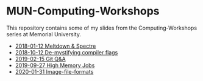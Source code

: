 # MUN-Computing-Workshops

This repository contains some of my slides from 
the Computing-Workshops series at Memorial University.

* [2018-01-12 Meltdown & Spectre](https://ostueker.github.io/mun-computing-workshops/2018-01-12-Meltdown-Spectre.html)
* [2018-10-12 De-mystifying compiler flags](https://ostueker.github.io/mun-computing-workshops/2018-10-19-Compiler-Flags.html)
* [2019-02-15 Git Q&A](https://ostueker.github.io/mun-computing-workshops/2019-02-15-Git-QandA.html)
* [2019-09-27 High Memory Jobs](https://ostueker.github.io/mun-computing-workshops/2019-09-27-High-Memory-Gaussian.html)
* [2020-01-31 Image-file-formats](https://ostueker.github.io/mun-computing-workshops/2020-01-31_Image-file-formats/index.html)
